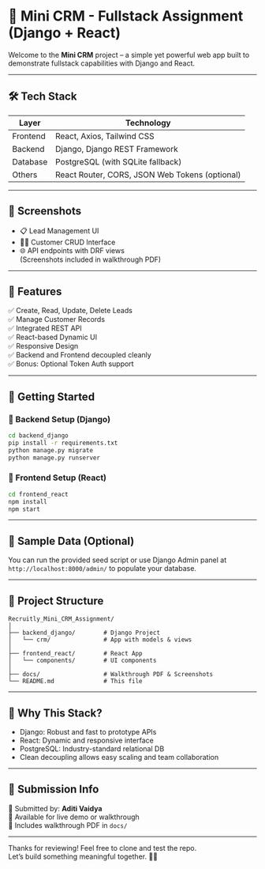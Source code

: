 # 🚀 Mini CRM - Fullstack Assignment (Django + React)

Welcome to the **Mini CRM** project – a simple yet powerful web app built to demonstrate fullstack capabilities with Django and React.

---

## 🛠 Tech Stack

| Layer        | Technology              |
|--------------|--------------------------|
| Frontend     | React, Axios, Tailwind CSS |
| Backend      | Django, Django REST Framework |
| Database     | PostgreSQL (with SQLite fallback) |
| Others       | React Router, CORS, JSON Web Tokens (optional) |

---

## 📸 Screenshots

- 📋 Lead Management UI  
- 🧑‍💼 Customer CRUD Interface  
- 🌐 API endpoints with DRF views  
(Screenshots included in walkthrough PDF)

---

## 🧪 Features

✅ Create, Read, Update, Delete Leads  
✅ Manage Customer Records  
✅ Integrated REST API  
✅ React-based Dynamic UI  
✅ Responsive Design  
✅ Backend and Frontend decoupled cleanly  
✅ Bonus: Optional Token Auth support

---

## 🚀 Getting Started

### 🔁 Backend Setup (Django)
```bash
cd backend_django
pip install -r requirements.txt
python manage.py migrate
python manage.py runserver
```

### 🎨 Frontend Setup (React)
```bash
cd frontend_react
npm install
npm start
```

---

## 🧪 Sample Data (Optional)

You can run the provided seed script or use Django Admin panel at `http://localhost:8000/admin/` to populate your database.

---

## 📌 Project Structure

```shell
Recruitly_Mini_CRM_Assignment/
│
├── backend_django/        # Django Project
│   └── crm/               # App with models & views
│
├── frontend_react/        # React App
│   └── components/        # UI components
│
├── docs/                  # Walkthrough PDF & Screenshots
└── README.md              # This file
```

---

## 🤔 Why This Stack?

- Django: Robust and fast to prototype APIs  
- React: Dynamic and responsive interface  
- PostgreSQL: Industry-standard relational DB  
- Clean decoupling allows easy scaling and team collaboration

---

## 📄 Submission Info

📌 Submitted by: **Aditi Vaidya**  
📧 Available for live demo or walkthrough  
📝 Includes walkthrough PDF in `docs/`

---

Thanks for reviewing! Feel free to clone and test the repo.  
Let’s build something meaningful together. 💼✨
